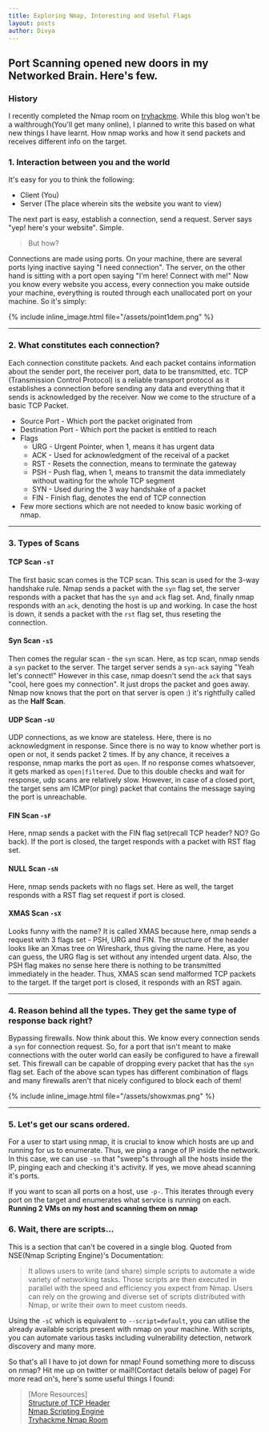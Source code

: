 ```yaml
---
title: Exploring Nmap, Interesting and Useful Flags
layout: posts
author: Divya
---
```


## Port Scanning opened new doors in my Networked Brain. Here's few.

### History
I recently completed the Nmap room on [tryhackme](https://tryhackme.com). While this blog won't be a walthrough(You'll get many online),
I planned to write this based on what new things I have learnt. How nmap works and how it send packets and receives different info on the target.

### 1. Interaction between you and the world
It's easy for you to think the following:
- Client (You)
- Server (The place wherein sits the website you want to view)

The next part is easy, establish a connection, send a request. Server says "yep! here's your website". Simple.

> But how?

Connections are made using ports. On your machine, there are several ports lying inactive saying "I need connection". The server, on the other hand is sitting with a port open saying "I'm here! Connect with me!"
Now you know every website you access, every connection you make outside your machine, everything is routed through each unallocated port on your machine. So it's simply:

{% include inline_image.html file="/assets/point1dem.png" %}

---

### 2. What constitutes each connection?
Each connection constitute packets. And each packet contains information about the sender port, the receiver port, data to be transmitted, etc.
TCP (Transmission Control Protocol) is a reliable transport protocol as it establishes a connection before sending any data and everything that it sends is acknowledged by the receiver. Now we come to the structure of a basic TCP Packet. 

- Source Port - Which port the packet originated from
- Destination Port - Which port the packet is entitled to reach
- Flags
	- URG - Urgent Pointer, when 1, means it has urgent data
	- ACK - Used for acknowledgment of the receival of a packet
	- RST - Resets the connection, means to terminate the gateway
	- PSH - Push flag, when 1, means to transmit the data immediately without waiting for the whole TCP segment
	- SYN - Used during the 3 way handshake of a packet
	- FIN - Finish flag, denotes the end of TCP connection
- Few more sections which are not needed to know basic working of nmap.

---

### 3. Types of Scans
#### TCP Scan `-sT`
The first basic scan comes is the TCP scan. This scan is used for the 3-way handshake rule. Nmap sends a packet with the `syn` flag set, the server responds with a packet that has the `syn` and `ack` flag set. And, finally nmap responds with an `ack`, denoting the host is up and working.
In case the host is down, it sends a packet with the `rst` flag set, thus reseting the connection.

#### Syn Scan `-sS`
Then comes the regular scan - the `syn` scan. Here, as tcp scan,  nmap sends a `syn` packet to the server.
The target server sends a `syn-ack` saying "Yeah let's connect!"
However in this case, nmap doesn't send the `ack` that says "cool, here goes my connection". It just drops the packet and goes away. Nmap now knows that the port on that server is open :)
it's rightfully called as the **Half Scan**.

#### UDP Scan `-sU`
UDP connections, as we know are stateless. Here, there is no acknowledgment in response. Since there is no way to know whether port is open or not, it sends packet 2 times.
If by any chance, it receives a response, nmap marks the port as `open`. If no response comes whatsoever, it gets marked as `open|filtered`.
Due to this double checks and wait for response, udp scans are relatively slow. However, in case of a closed port, the target sens am ICMP(or ping) packet that contains the message saying the port is unreachable.

#### FIN Scan `-sF`
Here, nmap sends a packet with the FIN flag set(recall TCP header? NO? Go back). If the port is closed, the target responds with a packet with RST flag set.

#### NULL Scan `-sN`
Here, nmap sends packets with no flags set. Here as well, the target responds with a RST flag set request if port is closed.

#### XMAS Scan `-sX`
Looks funny with the name? It is called XMAS because here, nmap sends a request with 3 flags set - PSH, URG and FIN. The structure of the header looks like an Xmas tree on Wireshark, thus giving the name.
Here, as you can guess, the URG flag is set without any intended urgent data. Also, the PSH flag makes no sense here there is nothing to be transmitted immediately in the header. Thus, XMAS scan send malformed TCP packets to the target.
If the target port is closed, it responds with an RST again.

---

### 4. Reason behind all the types. They get the same type of response back right?
Bypassing firewalls. Now think about this. We know every connection sends a `syn` for connection request. So, for a port that isn't meant to make connections with the outer world can easily be configured to have a firewall set. 
This firewall can be capable of dropping every packet that has the `syn` flag set. Each of the above scan types has different combination of flags and many firewalls aren't that nicely configured to block each of them!

{% include inline_image.html file="/assets/showxmas.png" %}

---

### 5. Let's get our scans ordered.
For a user to start using nmap, it is crucial to know which hosts are up and running for us to enumerate. Thus, we ping a range of IP inside the network.
In this case, we can use `-sn` that "sweep"s through all the hosts inside the IP, pinging each and checking it's activity. If yes, we move ahead scanning it's ports.

<script id="asciicast-430864" src="https://asciinema.org/a/430864.js" async></script>

If you want to scan all ports on a host, use `-p-`. This iterates through every port on the target and enumerates what service is running on each.
<br>**Running 2 VMs on my host and scanning them on nmap**

<script id="asciicast-430862" src="https://asciinema.org/a/430862.js" async></script>

### 6. Wait, there are scripts...
This is a section that can't be covered in a single blog. Quoted from NSE(Nmap Scripting Engine)'s Documentation:
>  It allows users to write (and share) simple scripts to automate a wide variety of networking tasks. Those scripts are then executed in parallel with the speed and efficiency you expect from Nmap. Users can rely on the growing and diverse set of scripts distributed with Nmap, or write their own to meet custom needs.

Using the `-sC` which is equivalent to `--script=default`, you can utilise the already available scripts present with nmap on your machine.
With scripts, you can automate various tasks including vulnerability detection, network discovery and many more.

So that's all I have to jot down for nmap! 
Found something more to discuss on nmap? Hit me up on twitter or mail!(Contact details below of page)
For more read on's, here's some useful things I found:


> [More Resources]
<br>[Structure of TCP Header](https://networklessons.com/cisco/ccie-routing-switching-written/tcp-header)
<br>[Nmap Scripting Engine](https://nmap.org/book/nse.html)
<br>[Tryhackme Nmap Room](https://tryhackme.com/room/furthernmap)

